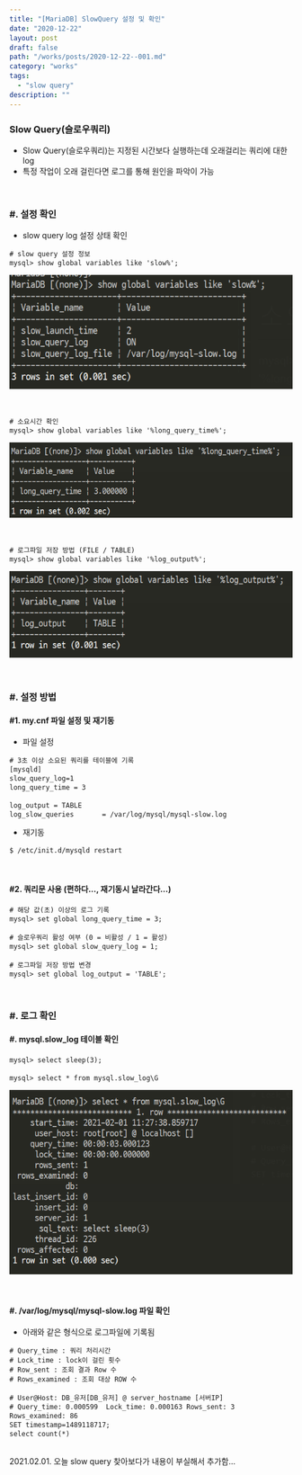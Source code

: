 ```yaml
---
title: "[MariaDB] SlowQuery 설정 및 확인"
date: "2020-12-22"
layout: post
draft: false
path: "/works/posts/2020-12-22--001.md"
category: "works"
tags:
  - "slow query"
description: ""
---
```


### Slow Query(슬로우쿼리)
- Slow Query(슬로우쿼리)는 지정된 시간보다 실행하는데 오래걸리는 쿼리에 대한 log
- 특정 작업이 오래 걸린다면 로그를 통해 원인을 파악이 가능

<br>

### #. 설정 확인
- slow query log 설정 상태 확인

```
# slow query 설정 정보
mysql> show global variables like 'slow%';
```
![](./001-01.PNG)

<br>

```
# 소요시간 확인
mysql> show global variables like '%long_query_time%';
```
![](./001-02.PNG)

<br>

```
# 로그파일 저장 방법 (FILE / TABLE)
mysql> show global variables like '%log_output%';
```
![](./001-03.PNG)

<br>

### #. 설정 방법

#### #1. my.cnf 파일 설정 및 재기동
- 파일 설정

```
# 3초 이상 소요된 쿼리를 테이블에 기록
[mysqld]
slow_query_log=1
long_query_time = 3

log_output = TABLE
log_slow_queries       = /var/log/mysql/mysql-slow.log
```

- 재기동

```
$ /etc/init.d/mysqld restart
```

<br>

#### #2. 쿼리문 사용 (편하다..., 재기동시 날라간다...)
```
# 해당 값(초) 이상의 로그 기록
mysql> set global long_query_time = 3;

# 슬로우쿼리 활성 여부 (0 = 비활성 / 1 = 활성)
mysql> set global slow_query_log = 1;

# 로그파일 저장 방법 변경
mysql> set global log_output = 'TABLE';
```

<br>

### #. 로그 확인
#### #. mysql.slow_log 테이블 확인
```
mysql> select sleep(3);

mysql> select * from mysql.slow_log\G
```
![](./001-04.PNG)

<br>

#### #. /var/log/mysql/mysql-slow.log 파일 확인
- 아래와 같은 형식으로 로그파일에 기록됨

```
# Query_time : 쿼리 처리시간  
# Lock_time : lock이 걸린 횟수  
# Row_sent : 조회 결과 Row 수  
# Rows_examined : 조회 대상 ROW 수  

# User@Host: DB_유저[DB_유저] @ server_hostname [서버IP]
# Query_time: 0.000599  Lock_time: 0.000163 Rows_sent: 3  Rows_examined: 86
SET timestamp=1489118717;
select count(*)
```

<br>
2021.02.01. 오늘 slow query 찾아보다가 내용이 부실해서 추가함...
